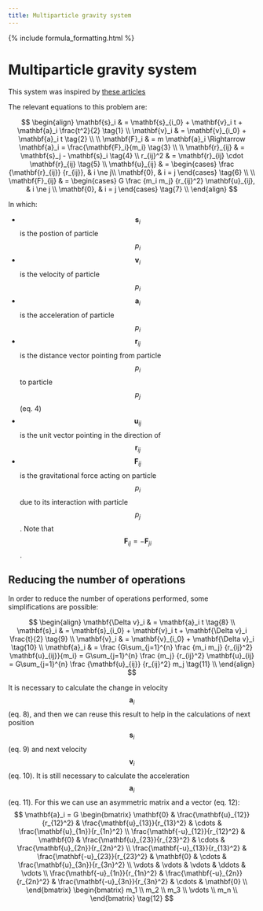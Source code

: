 ```yaml
---
title: Multiparticle gravity system
---
```


{% include formula_formatting.html %}

# Multiparticle gravity system

This system was inspired by [these articles](https://wordpress.com/read/blogs/158040751/posts/26)


The relevant equations to this problem are:

$$
\begin{align}
\mathbf{s}_i & = \mathbf{s}_{i_0} + \mathbf{v}_i t + \mathbf{a}_i \frac{t^2}{2} \tag{1} \\
\mathbf{v}_i & = \mathbf{v}_{i_0} + \mathbf{a}_i t  \tag{2} \\
\\
\mathbf{F}_i & = m \mathbf{a}_i \Rightarrow \mathbf{a}_i = \frac{\mathbf{F}_i}{m_i}  \tag{3} \\
\\
\mathbf{r}_{ij} & = \mathbf{s}_j - \mathbf{s}_i  \tag{4} \\
r_{ij}^2 & = \mathbf{r}_{ij} \cdot \mathbf{r}_{ij}  \tag{5} \\
\mathbf{u}_{ij} & =
\begin{cases}
\frac {\mathbf{r}_{ij}} {r_{ij}}, & i \ne j\\
\mathbf{0}, & i = j
\end{cases} \tag{6} \\
\\
\mathbf{F}_{ij} & =
\begin{cases}
G \frac {m_i m_j} {r_{ij}^2} \mathbf{u}_{ij}, & i \ne j \\
\mathbf{0}, & i = j
\end{cases} \tag{7} \\
\end{align}
$$

In which:
* $$\mathbf{s}_i$$ is the postion of particle $$p_i$$
* $$\mathbf{v}_i$$ is the velocity of particle $$p_i$$
* $$\mathbf{a}_i$$ is the acceleration of particle $$p_i$$
* $$\mathbf{r}_{ij}$$ is the distance vector pointing from particle $$p_i$$ to particle $$p_j$$ (eq. 4)
* $$\mathbf{u}_{ij}$$ is the unit vector pointing in the direction of $$\mathbf{r}_{ij}$$
* $$\mathbf{F}_{ij}$$ is the gravitational force acting on particle $$p_i$$ due to its interaction with
particle $$p_j$$. Note that $$\mathbf{F}_{ij} = -\mathbf{F}_{ji}$$.

## Reducing the number of operations

In order to reduce the number of operations performed, some simplifications are possible:

$$
\begin{align}
\mathbf{\Delta v}_i & = \mathbf{a}_i t  \tag{8} \\
\mathbf{s}_i & = \mathbf{s}_{i_0} + \mathbf{v}_i t + \mathbf{\Delta v}_i \frac{t}{2} \tag{9} \\
\mathbf{v}_i & = \mathbf{v}_{i_0} + \mathbf{\Delta v}_i  \tag{10} \\
\mathbf{a}_i & = \frac {G\sum_{j=1}^{n} \frac {m_i m_j} {r_{ij}^2} \mathbf{u}_{ij}}{m_i}
= G\sum_{j=1}^{n} \frac {m_j} {r_{ij}^2} \mathbf{u}_{ij}
= G\sum_{j=1}^{n} \frac {\mathbf{u}_{ij}} {r_{ij}^2} m_j \tag{11} \\
\end{align}
$$

It is necessary to calculate the change in velocity $$\mathbf{a}_i$$ (eq. 8), and then we can reuse this result to
help in the calculations of next position $$\mathbf{s}_i$$ (eq. 9) and next velocity $$\mathbf{v}_i$$ (eq. 10). It is
still necessary to calculate the acceleration $$\mathbf{a}_i$$ (eq. 11). For this we can use an asymmetric matrix and a
vector (eq. 12):
$$
\mathbf{a}_i = G
\begin{bmatrix}
\mathbf{0}                        & \frac{\mathbf{u}_{12}}{r_{12}^2}  & \frac{\mathbf{u}_{13}}{r_{13}^2}  & \cdots & \frac{\mathbf{u}_{1n}}{r_{1n}^2} \\
\frac{\mathbf{-u}_{12}}{r_{12}^2} & \mathbf{0}                        & \frac{\mathbf{u}_{23}}{r_{23}^2}  & \cdots & \frac{\mathbf{u}_{2n}}{r_{2n}^2} \\
\frac{\mathbf{-u}_{13}}{r_{13}^2} & \frac{\mathbf{-u}_{23}}{r_{23}^2} & \mathbf{0}                        & \cdots & \frac{\mathbf{u}_{3n}}{r_{3n}^2} \\
\vdots                            & \vdots                            & \vdots                            & \ddots & \vdots                           \\
\frac{\mathbf{-u}_{1n}}{r_{1n}^2} & \frac{\mathbf{-u}_{2n}}{r_{2n}^2} & \frac{\mathbf{-u}_{3n}}{r_{3n}^2} & \cdots & \mathbf{0}                       \\
\end{bmatrix}
\begin{bmatrix}
m_1    \\
m_2    \\
m_3    \\
\vdots \\
m_n    \\
\end{bmatrix}
\tag{12}
$$
